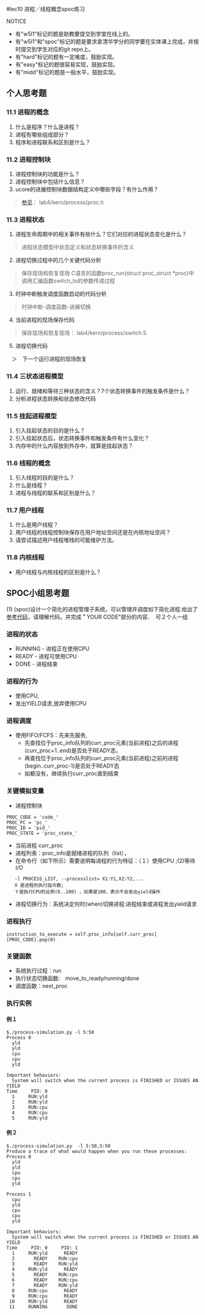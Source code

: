 #lec10 进程／线程概念spoc练习

NOTICE
- 有"w5l1"标记的题是助教要提交到学堂在线上的。
- 有"w5l1"和"spoc"标记的题是要求拿清华学分的同学要在实体课上完成，并按时提交到学生对应的git repo上。
- 有"hard"标记的题有一定难度，鼓励实现。
- 有"easy"标记的题很容易实现，鼓励实现。
- 有"midd"标记的题是一般水平，鼓励实现。

## 个人思考题

### 11.1 进程的概念

1. 什么是程序？什么是进程？
2. 进程有哪些组成部分？
3. 程序和进程联系和区别是什么？

### 11.2 进程控制块

1. 进程控制块的功能是什么？
2. 进程控制块中包括什么信息？
3. ucore的进展控制块数据结构定义中哪些字段？有什么作用？

  > [参见](http://crl.ptopenlab.com:8811/courses/Tsinghua/CS101/2015_T1/courseware/65a2e6de0e7f4ec8a261df82683a2fc3/400f7c812c254b799e66194d24b297ae/)： lab4/kern/process/proc.h
  
### 11.3 进程状态

1. 进程生命周期中的相关事件有些什么？它们对应的进程状态变化是什么？

  > 进程状态模型中状态定义和状态转换事件的含义

2. 进程切换过程中的几个关键代码分析

  > 保存现场和恢复现场
  > C语言的函数proc_run(struct proc_struct *proc)中调用汇编函数switch_to的参数传递过程

3. 时钟中断触发调度函数启动的代码分析

  > 时钟中断-调度函数-进展切换

4. 当前进程的现场保存代码

  > 保存现场和恢复现场：  lab4/kern/process/switch.S

5. 进程切换代码

　＞　下一个运行进程的现场恢复

### 11.4 三状态进程模型

1. 运行、就绪和等待三种状态的含义？7个状态转换事件的触发条件是什么？
2. 分析进程状态转换和状态修改代码

### 11.5 挂起进程模型

1. 引入挂起状态的目的是什么？
2. 引入挂起状态后，状态转换事件和触发条件有什么变化？
3. 内存中的什么内容放到外存中，就算是挂起状态？

### 11.6 线程的概念

1. 引入线程的目的是什么？
2. 什么是线程？
3. 进程与线程的联系和区别是什么？

### 11.7 用户线程

1. 什么是用户线程？
2. 用户线程的线程控制块保存在用户地址空间还是在内核地址空间？
3. 请尝试描述用户线程堆栈的可能维护方法。


### 11.8 内核线程

- 用户线程与内核线程的区别是什么？

## SPOC小组思考题

(1) (spoc)设计一个简化的进程管理子系统，可以管理并调度如下简化进程.给出了[参考代码](https://github.com/chyyuu/ucore_lab/blob/master/related_info/lab4/process-concept-homework.py)，请理解代码，并完成＂YOUR CODE"部分的内容．　可２个人一组

### 进程的状态 

 - RUNNING - 进程正在使用CPU
 - READY   - 进程可使用CPU
 - DONE    - 进程结束

### 进程的行为
 - 使用CPU, 
 - 发出YIELD请求,放弃使用CPU


### 进程调度
 - 使用FIFO/FCFS：先来先服务,
   - 先查找位于proc_info队列的curr_proc元素(当前进程)之后的进程(curr_proc+1..end)是否处于READY态，
   - 再查找位于proc_info队列的curr_proc元素(当前进程)之前的进程(begin..curr_proc-1)是否处于READY态
   - 如都没有，继续执行curr_proc直到结束

### 关键模拟变量
 - 进程控制块
```
PROC_CODE = 'code_'
PROC_PC = 'pc_'
PROC_ID = 'pid_'
PROC_STATE = 'proc_state_'
```
 - 当前进程 curr_proc 
 - 进程列表：proc_info是就绪进程的队列（list），
 - 在命令行（如下所示）需要说明每进程的行为特征：（１）使用CPU ;(2)等待I/O
```
   -l PROCESS_LIST, --processlist= X1:Y1,X2:Y2,...
   X 是进程的执行指令数; 
   Ｙ是执行CPU的比例(0..100) ，如果是100，表示不会发出yield操作
```
 - 进程切换行为：系统决定何时(when)切换进程:进程结束或进程发出yield请求

### 进程执行
```
instruction_to_execute = self.proc_info[self.curr_proc][PROC_CODE].pop(0)
```

### 关键函数
 - 系统执行过程：run
 - 执行状态切换函数:　move_to_ready/running/done　
 - 调度函数：next_proc

### 执行实例

#### 例１
```
$./process-simulation.py -l 5:50
Process 0
  yld
  yld
  cpu
  cpu
  yld

Important behaviors:
  System will switch when the current process is FINISHED or ISSUES AN YIELD
Time     PID: 0 
  1     RUN:yld 
  2     RUN:yld 
  3     RUN:cpu 
  4     RUN:cpu 
  5     RUN:yld 

```

   
#### 例２
```
$./process-simulation.py  -l 5:50,5:50
Produce a trace of what would happen when you run these processes:
Process 0
  yld
  yld
  cpu
  cpu
  yld

Process 1
  cpu
  yld
  cpu
  cpu
  yld

Important behaviors:
  System will switch when the current process is FINISHED or ISSUES AN YIELD
Time     PID: 0     PID: 1 
  1     RUN:yld      READY 
  2       READY    RUN:cpu 
  3       READY    RUN:yld 
  4     RUN:yld      READY 
  5       READY    RUN:cpu 
  6       READY    RUN:cpu 
  7       READY    RUN:yld 
  8     RUN:cpu      READY 
  9     RUN:cpu      READY 
 10     RUN:yld      READY 
 11     RUNNING       DONE 
```
